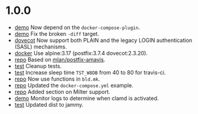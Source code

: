 # 1.0.0

- [demo](demo/Makefile) Now depend on the `docker-compose-plugin`.
- [demo](demo/Makefile) Fix the broken `-diff` target.
- [dovecot](src/dovecot/entry.d/10-dovecot-common) Now support both PLAIN and the legacy LOGIN authentication (SASL) mechanisms.
- [docker](Makefile) Use alpine:3.17 (postfix:3.7.4 dovecot:2.3.20).
- [repo](.) Based on [mlan/postfix-amavis](https://github.com/mlan/docker-postfix).
- [test](test) Cleanup tests.
- [test](test/Makefile) Increase sleep time `TST_W8DB` from 40 to 80 for travis-ci.
- [repo](Makefile) Now use functions in `bld.mk`.
- [repo](README.md) Updated the `docker-compose.yml` example.
- [repo](README.md) Added section on Milter support.
- [demo](demo/Makefile) Monitor logs to determine when clamd is activated.
- [test](.travis.yml) Updated dist to jammy.
